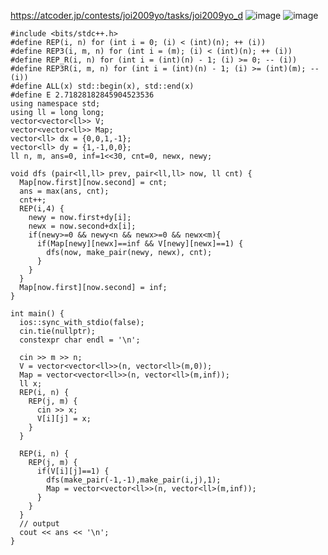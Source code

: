 https://atcoder.jp/contests/joi2009yo/tasks/joi2009yo_d
![image](https://user-images.githubusercontent.com/46245101/112923020-75811a00-9148-11eb-9110-c0eff354ec9c.png)
![image](https://user-images.githubusercontent.com/46245101/112923085-90ec2500-9148-11eb-9eae-9eff47539814.png)

```
#include <bits/stdc++.h>
#define REP(i, n) for (int i = 0; (i) < (int)(n); ++ (i))
#define REP3(i, m, n) for (int i = (m); (i) < (int)(n); ++ (i))
#define REP_R(i, n) for (int i = (int)(n) - 1; (i) >= 0; -- (i))
#define REP3R(i, m, n) for (int i = (int)(n) - 1; (i) >= (int)(m); -- (i))
#define ALL(x) std::begin(x), std::end(x)
#define E 2.71828182845904523536
using namespace std;
using ll = long long;
vector<vector<ll>> V;
vector<vector<ll>> Map;
vector<ll> dx = {0,0,1,-1};
vector<ll> dy = {1,-1,0,0};
ll n, m, ans=0, inf=1<<30, cnt=0, newx, newy;

void dfs (pair<ll,ll> prev, pair<ll,ll> now, ll cnt) {
  Map[now.first][now.second] = cnt;
  ans = max(ans, cnt);
  cnt++;
  REP(i,4) {
    newy = now.first+dy[i];
    newx = now.second+dx[i];
    if(newy>=0 && newy<n && newx>=0 && newx<m){
      if(Map[newy][newx]==inf && V[newy][newx]==1) {
        dfs(now, make_pair(newy, newx), cnt);
      }
    }
  }
  Map[now.first][now.second] = inf;
}

int main() {
  ios::sync_with_stdio(false);
  cin.tie(nullptr);
  constexpr char endl = '\n';

  cin >> m >> n;
  V = vector<vector<ll>>(n, vector<ll>(m,0));
  Map = vector<vector<ll>>(n, vector<ll>(m,inf));
  ll x;
  REP(i, n) {
    REP(j, m) {
      cin >> x;
      V[i][j] = x;
    }
  }

  REP(i, n) {
    REP(j, m) {
      if(V[i][j]==1) {
        dfs(make_pair(-1,-1),make_pair(i,j),1);
        Map = vector<vector<ll>>(n, vector<ll>(m,inf));
      }
    }
  }
  // output
  cout << ans << '\n';
}
```
